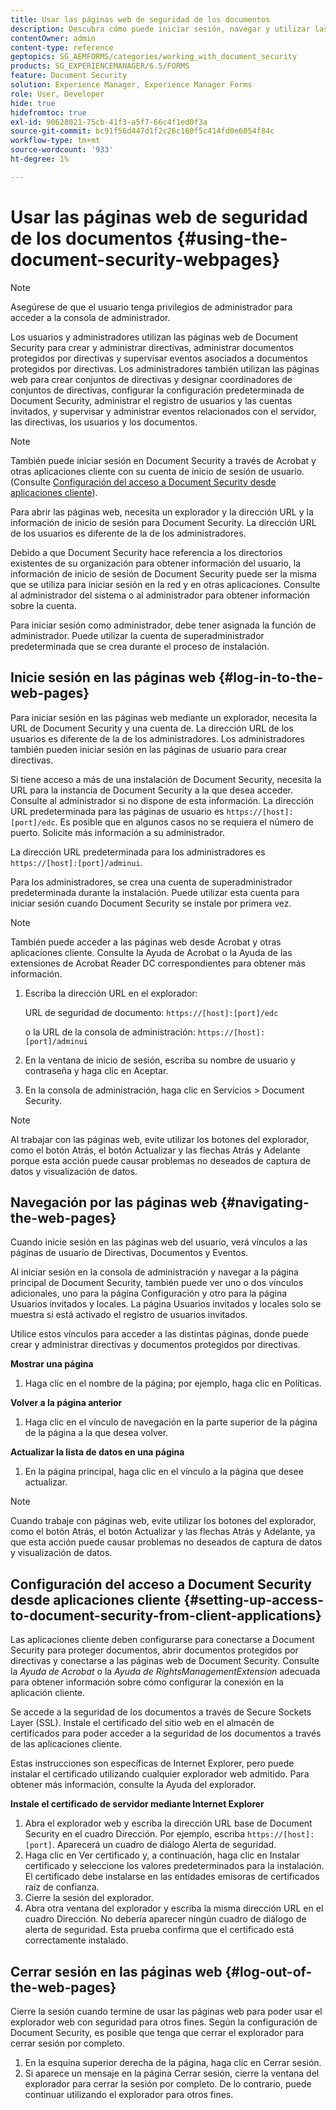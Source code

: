 ```yaml
---
title: Usar las páginas web de seguridad de los documentos
description: Descubra cómo puede iniciar sesión, navegar y utilizar las páginas web de Document Security.
contentOwner: admin
content-type: reference
geptopics: SG_AEMFORMS/categories/working_with_document_security
products: SG_EXPERIENCEMANAGER/6.5/FORMS
feature: Document Security
solution: Experience Manager, Experience Manager Forms
role: User, Developer
hide: true
hidefromtoc: true
exl-id: 90628021-75cb-41f3-a5f7-66c4f1ed0f3a
source-git-commit: bc91f56d447d1f2c26c160f5c414fd0e6054f84c
workflow-type: tm+mt
source-wordcount: '933'
ht-degree: 1%

---
```


# Usar las páginas web de seguridad de los documentos {#using-the-document-security-webpages}

>[!NOTE]
> 
> Asegúrese de que el usuario tenga privilegios de administrador para acceder a la consola de administrador.

Los usuarios y administradores utilizan las páginas web de Document Security para crear y administrar directivas, administrar documentos protegidos por directivas y supervisar eventos asociados a documentos protegidos por directivas. Los administradores también utilizan las páginas web para crear conjuntos de directivas y designar coordinadores de conjuntos de directivas, configurar la configuración predeterminada de Document Security, administrar el registro de usuarios y las cuentas invitados, y supervisar y administrar eventos relacionados con el servidor, las directivas, los usuarios y los documentos.

>[!NOTE]
>
>También puede iniciar sesión en Document Security a través de Acrobat y otras aplicaciones cliente con su cuenta de inicio de sesión de usuario. (Consulte [Configuración del acceso a Document Security desde aplicaciones cliente](using-document-security-web-pages.md#setting-up-access-to-document-security-from-client-applications)).

Para abrir las páginas web, necesita un explorador y la dirección URL y la información de inicio de sesión para Document Security. La dirección URL de los usuarios es diferente de la de los administradores.

Debido a que Document Security hace referencia a los directorios existentes de su organización para obtener información del usuario, la información de inicio de sesión de Document Security puede ser la misma que se utiliza para iniciar sesión en la red y en otras aplicaciones. Consulte al administrador del sistema o al administrador para obtener información sobre la cuenta.

Para iniciar sesión como administrador, debe tener asignada la función de administrador. Puede utilizar la cuenta de superadministrador predeterminada que se crea durante el proceso de instalación.

## Inicie sesión en las páginas web {#log-in-to-the-web-pages}

Para iniciar sesión en las páginas web mediante un explorador, necesita la URL de Document Security y una cuenta de. La dirección URL de los usuarios es diferente de la de los administradores. Los administradores también pueden iniciar sesión en las páginas de usuario para crear directivas.

Si tiene acceso a más de una instalación de Document Security, necesita la URL para la instancia de Document Security a la que desea acceder. Consulte al administrador si no dispone de esta información. La dirección URL predeterminada para las páginas de usuario es `https://[host]:[port]/edc`. Es posible que en algunos casos no se requiera el número de puerto. Solicite más información a su administrador.

La dirección URL predeterminada para los administradores es `https://[host]:[port]/adminui`.

Para los administradores, se crea una cuenta de superadministrador predeterminada durante la instalación. Puede utilizar esta cuenta para iniciar sesión cuando Document Security se instale por primera vez.

>[!NOTE]
>
>También puede acceder a las páginas web desde Acrobat y otras aplicaciones cliente. Consulte la Ayuda de Acrobat o la Ayuda de las extensiones de Acrobat Reader DC correspondientes para obtener más información.

1. Escriba la dirección URL en el explorador:

   URL de seguridad de documento: `https://[host]:[port]/edc`

   o la URL de la consola de administración: `https://[host]:[port]/adminui`

1. En la ventana de inicio de sesión, escriba su nombre de usuario y contraseña y haga clic en Aceptar.
1. En la consola de administración, haga clic en Servicios > Document Security.

>[!NOTE]
>
>Al trabajar con las páginas web, evite utilizar los botones del explorador, como el botón Atrás, el botón Actualizar y las flechas Atrás y Adelante porque esta acción puede causar problemas no deseados de captura de datos y visualización de datos.

## Navegación por las páginas web {#navigating-the-web-pages}

Cuando inicie sesión en las páginas web del usuario, verá vínculos a las páginas de usuario de Directivas, Documentos y Eventos.

Al iniciar sesión en la consola de administración y navegar a la página principal de Document Security, también puede ver uno o dos vínculos adicionales, uno para la página Configuración y otro para la página Usuarios invitados y locales. La página Usuarios invitados y locales solo se muestra si está activado el registro de usuarios invitados.

Utilice estos vínculos para acceder a las distintas páginas, donde puede crear y administrar directivas y documentos protegidos por directivas.

**Mostrar una página**

1. Haga clic en el nombre de la página; por ejemplo, haga clic en Políticas.

**Volver a la página anterior**

1. Haga clic en el vínculo de navegación en la parte superior de la página de la página a la que desea volver.

**Actualizar la lista de datos en una página**

1. En la página principal, haga clic en el vínculo a la página que desee actualizar.

>[!NOTE]
>
>Cuando trabaje con páginas web, evite utilizar los botones del explorador, como el botón Atrás, el botón Actualizar y las flechas Atrás y Adelante, ya que esta acción puede causar problemas no deseados de captura de datos y visualización de datos.

## Configuración del acceso a Document Security desde aplicaciones cliente {#setting-up-access-to-document-security-from-client-applications}

Las aplicaciones cliente deben configurarse para conectarse a Document Security para proteger documentos, abrir documentos protegidos por directivas y conectarse a las páginas web de Document Security. Consulte la *Ayuda de Acrobat* o la *Ayuda de RightsManagementExtension* adecuada para obtener información sobre cómo configurar la conexión en la aplicación cliente.

Se accede a la seguridad de los documentos a través de Secure Sockets Layer (SSL). Instale el certificado del sitio web en el almacén de certificados para poder acceder a la seguridad de los documentos a través de las aplicaciones cliente.

<!-- Fix broken link See Configuring SSL for information on SSL.-->

Estas instrucciones son específicas de Internet Explorer, pero puede instalar el certificado utilizando cualquier explorador web admitido. Para obtener más información, consulte la Ayuda del explorador.

**Instale el certificado de servidor mediante Internet Explorer**

1. Abra el explorador web y escriba la dirección URL base de Document Security en el cuadro Dirección. Por ejemplo, escriba `https://[host]:[port]`. Aparecerá un cuadro de diálogo Alerta de seguridad.
1. Haga clic en Ver certificado y, a continuación, haga clic en Instalar certificado y seleccione los valores predeterminados para la instalación. El certificado debe instalarse en las entidades emisoras de certificados raíz de confianza.
1. Cierre la sesión del explorador.
1. Abra otra ventana del explorador y escriba la misma dirección URL en el cuadro Dirección. No debería aparecer ningún cuadro de diálogo de alerta de seguridad. Esta prueba confirma que el certificado está correctamente instalado.

## Cerrar sesión en las páginas web {#log-out-of-the-web-pages}

Cierre la sesión cuando termine de usar las páginas web para poder usar el explorador web con seguridad para otros fines. Según la configuración de Document Security, es posible que tenga que cerrar el explorador para cerrar sesión por completo.

1. En la esquina superior derecha de la página, haga clic en Cerrar sesión.
1. Si aparece un mensaje en la página Cerrar sesión, cierre la ventana del explorador para cerrar la sesión por completo. De lo contrario, puede continuar utilizando el explorador para otros fines.
